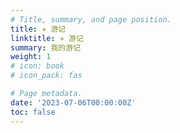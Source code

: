 ```yaml
---
# Title, summary, and page position.
title: ✈️ 游记
linktitle: ✈️ 游记
summary: 我的游记
weight: 1
# icon: book
# icon_pack: fas

# Page metadata.
date: '2023-07-06T00:00:00Z'
toc: false
---
```


